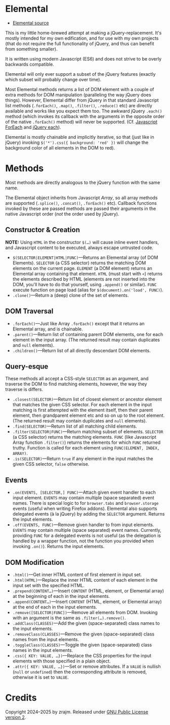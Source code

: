 # Elemental

* [Elemental source]

This is my little home-brewed attempt at making a jQuery-replacement. It's
mostly intended for my own edification, and for use with my own projects (that
do not require the full functionality of jQuery, and thus can benefit from
something smaller).

It is written using modern Javascript (ES6) and does not strive to be overly
backwards compatible.

Elemental will only ever support a subset of the jQuery features (exactly which
subset will probably change over time).

Most Elemental methods returns a list of DOM element with a couple of extra
methods for DOM manipulation (paralleling the way jQuery does things). However,
Elemental differ from jQuery in that standard Javascript list methods
(`.forEach()`, `.map()`, `.filter()`, `.reduce()` etc) are directly available
and works like you expect them too. The awkward jQuery `.each()` method (which
invokes its callback with the arguments in the opposite order of the native
`.forEach()` method) will never be supported. (Cf. [Javascript ForEach] and
[jQuery each]).

Elemental is mostly chainable and implicitly iterative, so that (just like in
jQuery) invoking `$('*').css({ background: 'red' })` will change the background
color of all elements in the DOM to red).


# Methods

Most methods are directly analogous to the jQuery function with the same name.

The Elemental object inherits from Javascript *Array*, so all array methods are
supported (`.splice()`, `.concat()`, `.forEach()` etc). Callback functions
invoked by these are passed methods are passed their arguments in the native
Javascript order (*not* the order used by jQuery).


## Constructor & Creation

**NOTE:** Using `HTML` in the constructor `$(…)` will cause inline event
handlers, and Javascript content to be executed, always escape untrusted code.

* `$(SELECTOR|ELEMENT|HTML|FUNC)`—Returns an Elemental array (of DOM Elements).
  `SELECTOR` (a CSS selector) returns the matching DOM elements on the current
  page. `ELEMENT` (a DOM element) returns an Elemental array containing that
  element. `HTML` (must start with `<`) returns the elements described by HTML
  (elements are not inserted into the DOM, you'll have to do that yourself,
  using `.append()` or similar). `FUNC` execute function on page load (alias
  for `$(document).on('load', FUNC)`).
* `.clone()`—Return a (deep) clone of the set of elements.


## DOM Traversal

* `.forEach()`—Just like Array `.forEach()` except that it returns an Elemental
  array, and is chainable.
* `.parent()`—Return list of containing parent DOM elements, one for each
  element in the input array. (The returned result may contain duplicates and
  `null` elements).
* `.children()`—Return list of all directly descendant DOM elements.


## Query-esque

These methods all accept a CSS-style `SELECTOR` as an argument, and traverse
the DOM to find matching elements, however, the way they traverse is differs.

* `.closest(SELECTOR)`—Return list of closest element or ancestor element that
  matches the given CSS selector. For each element in the input matching is
  first attempted with the element itself, then their parent element, then
  grandparent element etc and so on up to the root element. (The returned
  result may contain duplicates and `null` elements).
* `.find(SELECTOR)`—Return list of all matching child elements.
* `.filter(SELECTOR|FUNC)`—Return matching subset of elements. `SELECTOR` (a
  CSS selector) returns the matching elements. `FUNC` (like Javascript Array
  function `.filter()`) returns the elements for which `FUNC` returned truthy.
  Function is called for each element using `FUNC(ELEMENT, INDEX, ARRAY)`.
* `.is(SELECTOR)`—Return `true` if any element in the input matches the given
  CSS selector, `false` otherwise.


## Events

* `.on(EVENTS, [SELECTOR,] FUNC)`—Attach given event handler to each input
  element. `EVENTS` may contain multiple (space separated) event names. There
  is special logic to for `browser.tabs` and `browser.storage` events (useful
  when writing Firefox addons). Elemental also supports delegated events (à la
  jQuery) by adding the `SELECTOR` argument. Returns the input elements.
* `.off(EVENTS, FUNC)`—Remove given handler to from input elements. `EVENTS`
  may contain multiple (space separated) event names. Currently, providing
  `FUNC` for a delegated events is not useful (as the delegation is handled by
  a wrapper function, not the function you provided when invoking `.on()`).
  Returns the input elements.


## DOM Modification

* `.html()`—Get inner HTML content of first element in input set.
* `.html(HTML)`—Replace the inner HTML content of each element in the input set
  with the specified HTML.
* `.prepend(CONTENT…)`—Insert `CONTENT` (HTML, element, or Elemental array) at
  the beginning of each in the input elements.
* `.append(CONTENT…)`—Insert `CONTENT` (HTML, element, or Elemental array) at
  the end of each in the input elements.
* `.remove([SELECTOR|FUNC])`—Remove all elements from DOM. Invoking with an
  argument is the same as `.filter(…).remove()`.
* `.addClass(CLASSES)`—Add the given (space-separated) class names to the input
  elements.
* `.removeClass(CLASSES)`—Remove the given (space-separated) class names from
  the input elements.
* `.toggleClass(CLASSES)`—Toggle the given (space-separated) class names in the
  input elements.
* `.css({ KEY: VALUE, …})`—Replace the CSS properties for the input elements
  with those specified in a plain object.
* `.attr({ KEY: VALUE, …})`—Set or remove attributes. If a `VALUE` is nullish
  (`null` or `undefined`) then the corresponding attribute is removed,
  otherwise it is set to `VALUE`.


# Credits

Copyright 2024–2025 by zrajm. Released under [GNU Public License version
2][GPLv2].

[GPLv2]: ./LICENSE.txt
[Javascript ForEach]: https://developer.mozilla.org/en-US/docs/Web/JavaScript/Reference/Global_Objects/Array/forEach "Javascript .forEach() Documentation"
[jQuery each]: https://api.jquery.com/each/ "jQuery .each() Documentation"
[Elemental source]: https://raw.githubusercontent.com/zrajm/elemental/refs/heads/main/elemental.mjs "Elemental Source Code"

<!--EOF-->
